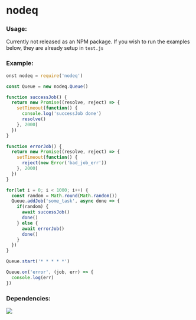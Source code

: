 # nodeq

### Usage:
Currently not released as an NPM package. If you wish to run the examples below, they are already setup in `test.js`

### Example:

```javascript
onst nodeq = require('nodeq')

const Queue = new nodeq.Queue()

function successJob() {
  return new Promise((resolve, reject) => {
    setTimeout(function() {
      console.log('successJob done')
      resolve()
    }, 2000)
  })
}

function errorJob() {
  return new Promise((resolve, reject) => {
    setTimeout(function() {
      reject(new Error('bad_job_err'))
    }, 2000)
  })
}

for(let i = 0; i < 1000; i++) {
  const random = Math.round(Math.random())
  Queue.addJob('some_task', async done => {
    if(random) {
      await successJob()
      done()
    } else {
      await errorJob()
      done()
    }
  })
}

Queue.start('* * * * *')

Queue.on('error', (job, err) => {
  console.log(err)
})
```

### Dependencies:
![](https://ndv.glitch.me/ipfs/js-ipfs.svg?ratio=0.2)
